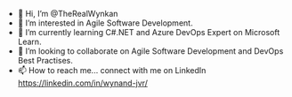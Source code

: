 - 👋 Hi, I’m @TheRealWynkan
- 👀 I’m interested in Agile Software Development.
- 🌱 I’m currently learning C#.NET and Azure DevOps Expert on Microsoft Learn.
- 💞️ I’m looking to collaborate on Agile Software Development and DevOps Best Practises. 
- 📫 How to reach me... connect with me on LinkedIn https://linkedin.com/in/wynand-jvr/

<!---
TheRealWynkan/TheRealWynkan is a ✨ special ✨ repository because its `README.md` (this file) appears on your GitHub profile.
You can click the Preview link to take a look at your changes.
--->
